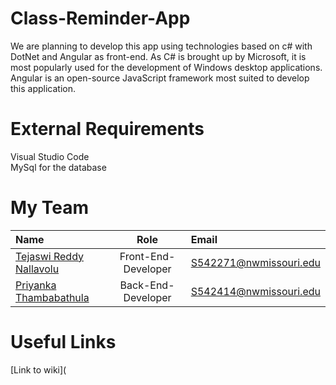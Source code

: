 # Class-Reminder-App
We are planning to develop this app using technologies based on c# with DotNet and Angular as front-end.
As C# is brought up by Microsoft, it is most popularly used for the development of Windows desktop applications.
Angular is an open-source JavaScript framework most suited to develop this application.
# External Requirements
Visual Studio Code    
MySql for the database
# My Team   
| Name      | Role | Email     |
| :---        |    :----:   | :---          
| [Tejaswi Reddy Nallavolu](https://github.com/TejaswiNallavolu)      | Front-End-Developer      | S542271@nwmissouri.edu   |
| [Priyanka Thambabathula](https://github.com/Priyanka1818)   | Back-End-Developer        | S542414@nwmissouri.edu      |
# Useful Links
[Link to wiki](
